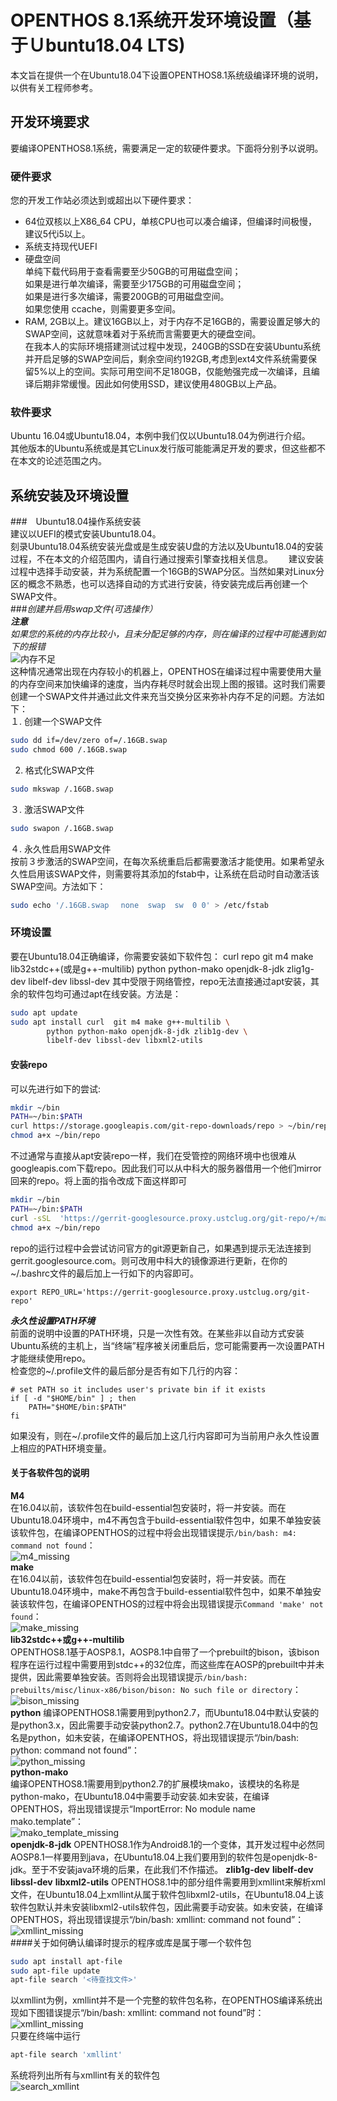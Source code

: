 # OPENTHOS 8.1系统开发环境设置（基于Ｕbuntu18.04 LTS)

本文旨在提供一个在Ubuntu18.04下设置OPENTHOS8.1系统级编译环境的说明，以供有关工程师参考。

## 开发环境要求
要编译OPENTHOS8.1系统，需要满足一定的软硬件要求。下面将分别予以说明。

### 硬件要求

您的开发工作站必须达到或超出以下硬件要求：
* 64位双核以上X86_64 CPU，单核CPU也可以凑合编译，但编译时间极慢，建议5代i5以上。  
* 系统支持现代UEFI
* 硬盘空间  
   单纯下载代码用于查看需要至少50GB的可用磁盘空间；  
   如果是进行单次编译，需要至少175GB的可用磁盘空间；  
   如果是进行多次编译，需要200GB的可用磁盘空间。  
   如果您使用 ccache，则需要更多空间。  
* RAM, 2GB以上。建议16GB以上，对于内存不足16GB的，需要设置足够大的SWAP空间，这就意味着对于系统而言需要更大的硬盘空间。  
在我本人的实际环境搭建测试过程中发现，240GB的SSD在安装Ubuntu系统并开启足够的SWAP空间后，剩余空间约192GB,考虑到ext4文件系统需要保留5%以上的空间。实际可用空间不足180GB，仅能勉强完成一次编译，且编译后期非常缓慢。因此如何使用SSD，建议使用480GB以上产品。  
### 软件要求
Ubuntu 16.04或Ubuntu18.04，本例中我们仅以Ubuntu18.04为例进行介绍。  
其他版本的Ubuntu系统或是其它Linux发行版可能能满足开发的要求，但这些都不在本文的论述范围之内。  

## 系统安装及环境设置

###　Ubuntu18.04操作系统安装  
建议以UEFI的模式安装Ubuntu18.04。  
刻录Ubuntu18.04系统安装光盘或是生成安装U盘的方法以及Ubuntu18.04的安装过程，不在本文的介绍范围内，请自行通过搜索引擎查找相关信息。　　
建议安装过程中选择手动安装，并为系统配置一个16GB的SWAP分区。当然如果对Linux分区的概念不熟悉，也可以选择自动的方式进行安装，待安装完成后再创建一个SWAP文件。  
###*创建并启用swap文件(可选操作）*  
***注意***  
*如果您的系统的内存比较小，且未分配足够的内存，则在编译的过程中可能遇到如下的报错*  
![内存不足](images/bad_alloc.png)  
这种情况通常出现在内存较小的机器上，OPENTHOS在编译过程中需要使用大量的内存空间来加快编译的速度，当内存耗尽时就会出现上图的报错。这时我们需要创建一个SWAP文件并通过此文件来充当交换分区来弥补内存不足的问题。方法如下：  
１. 创建一个SWAP文件
```bash
sudo dd if=/dev/zero of=/.16GB.swap
sudo chmod 600 /.16GB.swap
```  
2. 格式化SWAP文件
```bash
sudo mkswap /.16GB.swap
```  
３. 激活SWAP文件
```bash
sudo swapon /.16GB.swap
```  
４. 永久性启用SWAP文件  
按前３步激活的SWAP空间，在每次系统重启后都需要激活才能使用。如果希望永久性启用该SWAP文件，则需要将其添加的fstab中，让系统在启动时自动激活该SWAP空间。方法如下：
```bash
sudo echo '/.16GB.swap 　none  swap  sw  0 0' > /etc/fstab
```

### 环境设置
要在Ubuntu18.04正确编译，你需要安装如下软件包：
curl repo git m4 make lib32stdc++(或是g++-multilib) python python-mako openjdk-8-jdk zlig1g-dev libelf-dev libssl-dev 
其中受限于网络管控，repo无法直接通过apt安装，其余的软件包均可通过apt在线安装。方法是：  
```bash
sudo apt update
sudo apt install curl  git m4 make g++-multilib \
        python python-mako openjdk-8-jdk zlib1g-dev \
        libelf-dev libssl-dev libxml2-utils
```
#### 安装repo  
可以先进行如下的尝试:  
```bash
mkdir ~/bin
PATH=~/bin:$PATH
curl https://storage.googleapis.com/git-repo-downloads/repo > ~/bin/repo
chmod a+x ~/bin/repo
```  
不过通常与直接从apt安装repo一样，我们在受管控的网络环境中也很难从googleapis.com下载repo。因此我们可以从中科大的服务器借用一个他们mirror回来的repo。将上面的指令改成下面这样即可  
```bash
mkdir ~/bin
PATH=~/bin:$PATH
curl -sSL  'https://gerrit-googlesource.proxy.ustclug.org/git-repo/+/master/repo?format=TEXT' |base64 -d > ~/bin/repo
chmod a+x ~/bin/repo
```  
repo的运行过程中会尝试访问官方的git源更新自己，如果遇到提示无法连接到 gerrit.googlesource.com。则可改用中科大的镜像源进行更新，在你的~/.bashrc文件的最后加上一行如下的内容即可。
```
export REPO_URL='https://gerrit-googlesource.proxy.ustclug.org/git-repo'
```
***永久性设置PATH环境***  
前面的说明中设置的PATH环境，只是一次性有效。在某些非以自动方式安装Ubuntu系统的主机上，当“终端”程序被关闭重启后，您可能需要再一次设置PATH才能继续使用repo。  
检查您的~/.profile文件的最后部分是否有如下几行的内容：  
```
# set PATH so it includes user's private bin if it exists
if [ -d "$HOME/bin" ] ; then
    PATH="$HOME/bin:$PATH"
fi
```  
如果没有，则在~/.profile文件的最后加上这几行内容即可为当前用户永久性设置上相应的PATH环境变量。  
#### 关于各软件包的说明
**M4**  
在16.04以前，该软件包在build-essential包安装时，将一并安装。而在Ubuntu18.04环境中，m4不再包含于build-essential软件包中，如果不单独安装该软件包，在编译OPENTHOS的过程中将会出现错误提示`/bin/bash: m4: command not found`：  
![m4_missing](images/m4_missing.png)  
**make**  
在16.04以前，该软件包在build-essential包安装时，将一并安装。而在Ubuntu18.04环境中，make不再包含于build-essential软件包中，如果不单独安装该软件包，在编译OPENTHOS的过程中将会出现错误提示`Command 'make' not found`：  
![make_missing](images/make_missing.png)  
**lib32stdc++或g++-multilib**  
OPENTHOS8.1基于AOSP8.1，AOSP8.1中自带了一个prebuilt的bison，该bison程序在运行过程中需要用到stdc++的32位库，而这些库在AOSP的prebuilt中并未提供，因此需要单独安装。否则将会出现错误提示`/bin/bash: prebuilts/misc/linux-x86/bison/bison: No such file or directory`：  
![bison_missing](images/bison_missing.png)  
**python**
编译OPENTHOS8.1需要用到python2.7，而Ubuntu18.04中默认安装的是python3.x，因此需要手动安装python2.7。python2.7在Ubuntu18.04中的包名是python，如未安装，在编译OPENTHOS，将出现错误提示“/bin/bash: python: command not found”：  
![python_missing](images/python_missing.png)  
**python-mako**  
编译OPENTHOS8.1需要用到python2.7的扩展模块mako，该模块的名称是python-mako，在Ubuntu18.04中需要手动安装.如未安装，在编译OPENTHOS，将出现错误提示“ImportError: No module name mako.template”：  
![mako_template_missing](images/mako_template_missing.png)  
**openjdk-8-jdk**
OPENTHOS8.1作为Android8.1的一个变体，其开发过程中必然同AOSP8.1一样要用到java，在Ubuntu18.04上我们要用到的软件包是openjdk-8-jdk。至于不安装java环境的后果，在此我们不作描述。
**zlib1g-dev**
**libelf-dev**
**libssl-dev**
**libxml2-utils**
OPENTHOS8.1中的部分组件需要用到xmllint来解析xml文件，在Ubuntu18.04上xmllint从属于软件包libxml2-utils，在Ubuntu18.04上该软件包默认并未安装libxml2-utils软件包，因此需要手动安装。如未安装，在编译OPENTHOS，将出现错误提示“/bin/bash: xmllint: command not found”：  
![xmllint_missing](images/xml_lint_missing.png)  
####关于如何确认编译时提示的程序或库是属于哪一个软件包  

```bash
sudo apt install apt-file
sudo apt-file update
apt-file search '<待查找文件>'
```
以xmllint为例，xmllint并不是一个完整的软件包名称，在OPENTHOS编译系统出现如下图错误提示“/bin/bash: xmllint: command not found”时：
![xmllint_missing](images/xml_lint_missing.png)  
只要在终端中运行  

```bash
apt-file search 'xmllint'
```
系统将列出所有与xmllint有关的软件包  
![search_xmllint](images/app_file_search_xmllint.png)  
